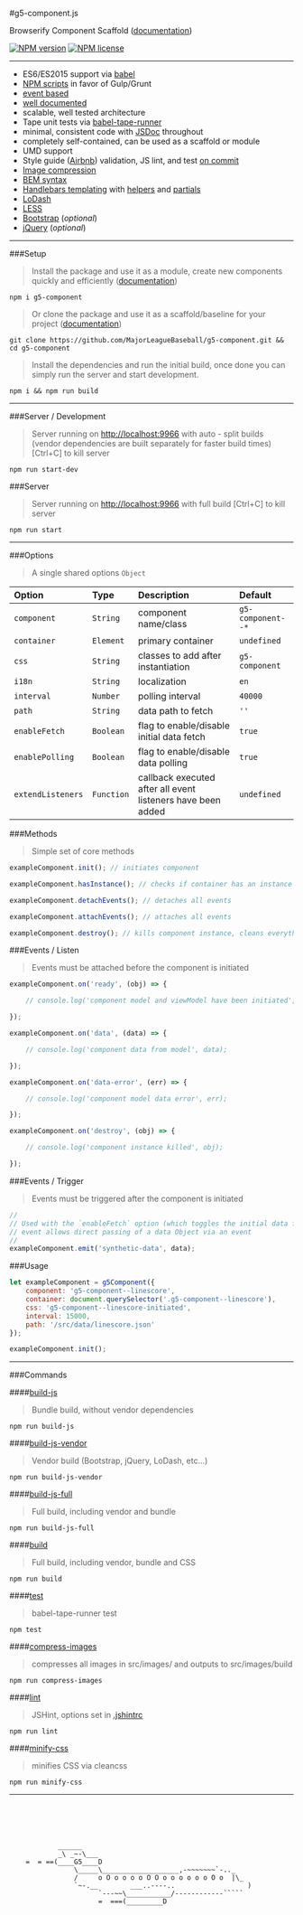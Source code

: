 #g5-component.js

Browserify Component Scaffold ([documentation](https://github.com/MajorLeagueBaseball/g5-component/tree/master/docs#documentation))

[![NPM version](http://img.shields.io/npm/v/g5-component.svg?style=flat-square)](https://www.npmjs.org/package/g5-component) 
[![NPM license](http://img.shields.io/npm/l/g5-component.svg?style=flat-square)](https://www.npmjs.org/package/g5-component)

---

* ES6/ES2015 support via [babel](https://github.com/MajorLeagueBaseball/g5-component/blob/master/package.json#L34)
* [NPM scripts](https://github.com/MajorLeagueBaseball/g5-component/blob/master/package.json#L63) in favor of Gulp/Grunt
* [event based](https://github.com/MajorLeagueBaseball/g5-component/blob/master/src/scripts/events/master.js)
* [well documented](https://github.com/MajorLeagueBaseball/g5-component/tree/master/docs#documentation)
* scalable, well tested architecture
* Tape unit tests via [babel-tape-runner](https://github.com/MajorLeagueBaseball/g5-component/blob/master/package.json#L80)
* minimal, consistent code with [JSDoc](https://github.com/MajorLeagueBaseball/g5-component/blob/master/src/scripts/g5-component.js#L16) throughout
* completely self-contained, can be used as a scaffold or module
* UMD support
* Style guide ([Airbnb](https://github.com/MajorLeagueBaseball/g5-component/blob/master/.jscsrc)) validation, JS lint, and test [on commit](https://github.com/MajorLeagueBaseball/g5-component/blob/master/package.json#L60)
* [Image compression](https://github.com/MajorLeagueBaseball/g5-component/blob/master/package.json#L67)
* [BEM syntax](https://github.com/MajorLeagueBaseball/g5-component/blob/master/src/styles/base.less)
* [Handlebars templating](https://github.com/MajorLeagueBaseball/g5-component/blob/master/src/template/component.html) with [helpers](https://github.com/MajorLeagueBaseball/g5-component/blob/master/src/scripts/component/helpers.js) and [partials](https://github.com/MajorLeagueBaseball/g5-component/blob/master/src/scripts/component/partials.js)
* [LoDash](https://github.com/MajorLeagueBaseball/g5-component/blob/master/src/scripts/g5-component.js#L12)
* [LESS](https://github.com/MajorLeagueBaseball/g5-component/blob/master/src/styles/base.less)
* [Bootstrap](https://github.com/MajorLeagueBaseball/g5-component/blob/master/src/styles/component.less) (_optional_)
* [jQuery](https://github.com/MajorLeagueBaseball/g5-component/blob/master/package.json#L100) (_optional_)

---

###Setup

> Install the package and use it as a module, create new components quickly and efficiently ([documentation](https://github.com/MajorLeagueBaseball/g5-component/blob/master/docs/usage-module.md))

```
npm i g5-component
```

> Or clone the package and use it as a scaffold/baseline for your project ([documentation](https://github.com/MajorLeagueBaseball/g5-component/blob/master/docs/usage-scaffold.md))

```
git clone https://github.com/MajorLeagueBaseball/g5-component.git && cd g5-component
```

> Install the dependencies and run the initial build, once done you can simply run the server and start development.

```
npm i && npm run build
```

---

###Server / Development

> Server running on [http://localhost:9966](http://localhost:9966) with auto - split builds (vendor dependencies are built separately for faster build times) [Ctrl+C] to kill server

```
npm run start-dev
```

###Server

> Server running on [http://localhost:9966](http://localhost:9966) with full build [Ctrl+C] to kill server

```
npm run start
```

---

###Options

> A single shared options `Object`

| Option             | Type       | Description                               | Default           |
|:-------------------|:-----------|:------------------------------------------|:------------------|
| `component`        | `String`   | component name/class                      | `g5-component--*` |
| `container`        | `Element`  | primary container                         | `undefined`       |
| `css`              | `String`   | classes to add after instantiation        | `g5-component`    |
| `i18n`             | `String`   | localization                              | `en`              |
| `interval`         | `Number`   | polling interval                          | `40000`           |
| `path`             | `String`   | data path to fetch                        | `''`              |
| `enableFetch`      | `Boolean`  | flag to enable/disable initial data fetch | `true`            |
| `enablePolling`    | `Boolean`  | flag to enable/disable data polling       | `true`            |
| `extendListeners`  | `Function` | callback executed after all event listeners have been added   | `undefined` |

###Methods

> Simple set of core methods

```js
exampleComponent.init(); // initiates component
```

```js
exampleComponent.hasInstance(); // checks if container has an instance of g5-component
```

```js
exampleComponent.detachEvents(); // detaches all events
```

```js
exampleComponent.attachEvents(); // attaches all events
```

```js
exampleComponent.destroy(); // kills component instance, cleans everything out to prevent memory leaks
```

###Events / Listen

> Events must be attached before the component is initiated

```js
exampleComponent.on('ready', (obj) => {

    // console.log('component model and viewModel have been initiated', obj);

});

exampleComponent.on('data', (data) => {

    // console.log('component data from model', data);

});

exampleComponent.on('data-error', (err) => {

    // console.log('component model data error', err);

});

exampleComponent.on('destroy', (obj) => {

    // console.log('component instance killed', obj);

});
```

###Events / Trigger

> Events must be triggered after the component is initiated

```js
// 
// Used with the `enableFetch` option (which toggles the initial data fetch), this 
// event allows direct passing of a data Object via an event
//
exampleComponent.emit('synthetic-data', data);
```

###Usage

```js
let exampleComponent = g5Component({
    component: 'g5-component--linescore',
    container: document.querySelector('.g5-component--linescore'),
    css: 'g5-component--linescore-initiated',
    interval: 15000,
    path: '/src/data/linescore.json'
});

exampleComponent.init();
```

---

###Commands

####[build-js](https://github.com/MajorLeagueBaseball/g5-component/blob/master/package.json#L69)

> Bundle build, without vendor dependencies

```
npm run build-js
```

####[build-js-vendor](https://github.com/MajorLeagueBaseball/g5-component/blob/master/package.json#L70)

> Vendor build (Bootstrap, jQuery, LoDash, etc...)

```
npm run build-js-vendor
```

####[build-js-full](https://github.com/MajorLeagueBaseball/g5-component/blob/master/package.json#L71)

> Full build, including vendor and bundle

```
npm run build-js-full
```

####[build](https://github.com/MajorLeagueBaseball/g5-component/blob/master/package.json#L75)

> Full build, including vendor, bundle and CSS

```
npm run build
```

####[test](https://github.com/MajorLeagueBaseball/g5-component/blob/master/package.json#L82)

> babel-tape-runner test

```
npm test
```

####[compress-images](https://github.com/MajorLeagueBaseball/g5-component/blob/master/package.json#L67)

> compresses all images in src/images/ and outputs to src/images/build

```
npm run compress-images
```

####[lint](https://github.com/MajorLeagueBaseball/g5-component/blob/master/package.json#L84)

> JSHint, options set in [.jshintrc](https://github.com/MajorLeagueBaseball/g5-component/blob/master/.jshintrc)

```
npm run lint
```

####[minify-css](https://github.com/MajorLeagueBaseball/g5-component/blob/master/package.json#L80)

> minifies CSS via cleancss

```
npm run minify-css
```

---

```
                                                                                                         
                                                                                                         
                                                                                                         
                                                                                                         
                                                                                                         
            ______
            _\ _~-\___
    =  = ==(____G5____D
                \_____\___________________,-~~~~~~~`-.._
                /     o O o o o o O O o o o o o o O o  |\_
                `~-.__        ___..----..                  )
                      `---~~\___________/------------`````
                      =  ===(_________D
                                                                                                         
                                                                                                         
                                                                                                         
                                                                                                         
                                                                                                         
```
